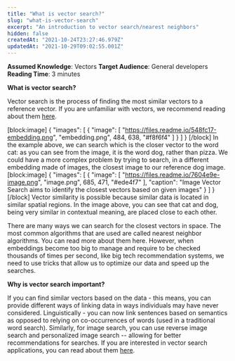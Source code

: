 ```yaml
---
title: "What is vector search?"
slug: "what-is-vector-search"
excerpt: "An introduction to vector search/nearest neighbors"
hidden: false
createdAt: "2021-10-24T23:27:46.979Z"
updatedAt: "2021-10-29T09:02:55.001Z"
---
```

**Assumed Knowledge**: Vectors
**Target Audience**: General developers
**Reading Time**: 3 minutes

**What is vector search?**

Vector search is the process of finding the most similar vectors to a reference vector. If you are unfamiliar with vectors, we recommend reading about them [here](doc:getting-started).

[block:image]
{
  "images": [
    {
      "image": [
        "https://files.readme.io/548fc17-embedding.png",
        "embedding.png",
        484,
        638,
        "#f8f6f4"
      ]
    }
  ]
}
[/block]
In the example above, we can search which is the closer vector to the word cat: as you can see from the image, it is the word dog, rather than pizza.
We could have a more complex problem by trying to search, in a different embedding made of images, the closest image to our reference dog image.
[block:image]
{
  "images": [
    {
      "image": [
        "https://files.readme.io/7604e9e-image.png",
        "image.png",
        685,
        471,
        "#ede4f7"
      ],
      "caption": "Image Vector Search aims to identify the closest vectors based on given images"
    }
  ]
}
[/block]
Vector similarity is possible because similar data is located in similar spatial regions. In the image above, you can see that cat and dog, being very similar in contextual meaning, are placed close to each other.

There are many ways we can search for the closest vectors in space.  The most common algorithms that are used are called nearest neighbor algorithms. You can read more about them here.
However, when embeddings become too big to manage and require to be checked thousands of times per second, like big tech recommendation systems, we need to use tricks that allow us to optimize our data and speed up the searches.

**Why is vector search important?**

If you can find similar vectors based on the data - this means, you can provide different ways of linking data in ways individuals may have never considered. Linguistically - you can now link sentences based on semantics as opposed to relying on co-occurrences of words (used in a traditional word search).
Similarly, for image search, you can use reverse image search and personalized image search -- allowing for better recommendations for searches. If you are interested in vector search applications, you can read about them [here](https://relevance-api.readme.io/recipes/how-to-turn-images-into-vectors).
